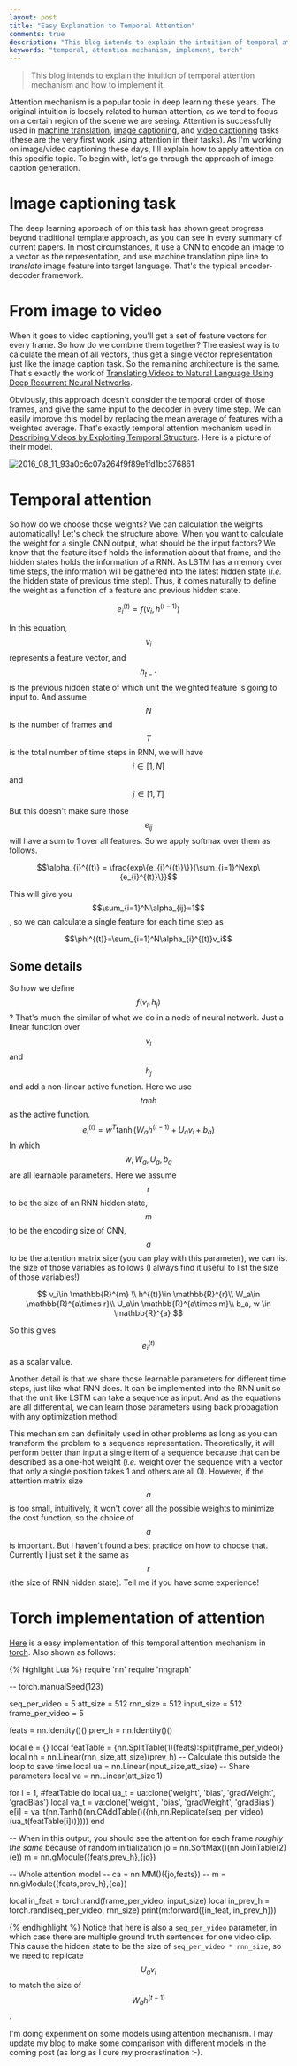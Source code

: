 ```yaml
---
layout: post
title: "Easy Explanation to Temporal Attention"
comments: true
description: "This blog intends to explain the intuition of temporal attention mechanism and how to implement it."
keywords: "temporal, attention mechanism, implement, torch"
---
```


> This blog intends to explain the intuition of temporal attention mechanism and how to implement it.

Attention mechanism is a popular topic in deep learning these years. The original intuition is loosely related to human attention, as we tend to focus on a certain region of the scene we are seeing. Attention is successfully used in [machine translation](https://arxiv.org/pdf/1409.0473v7.pdf), [image captioning](http://arxiv.org/pdf/1502.03044v3.pdf), and [video captioning](http://arxiv.org/pdf/1502.08029v5.pdf) tasks (these are the very first work using attention in their tasks). As I'm working on image/video captioning these days, I'll explain how to apply attention on this specific topic. To begin with, let's go through the approach of image caption generation.

# Image captioning task
The deep learning approach of on this task has shown great progress beyond traditional template approach, as you can see in every summary of current papers. In most circumstances, it use a CNN to encode an image to a vector as the representation, and use machine translation pipe line to *translate* image feature into target language. That's the typical encoder-decoder framework.

# From image to video
When it goes to video captioning, you'll get a set of feature vectors for every frame. So how do we combine them together? The easiest way is to calculate the mean of all vectors, thus get a single vector representation just like the image caption task. So the remaining architecture is the same. That's exactly the work of [Translating Videos to Natural Language Using Deep Recurrent Neural Networks](https://arxiv.org/pdf/1412.4729v3.pdf).

Obviously, this approach doesn't consider the temporal order of those frames, and give the same input to the decoder in every time step. We can easily improve this model by replacing the mean average of features with a weighted average. That's exactly temporal attention mechanism used in [Describing Videos by Exploiting Temporal Structure](http://arxiv.org/pdf/1502.08029v5.pdf). Here is a picture of their model.

![2016_08_11_93a0c6c07a264f9f89e1fd1bc376861](http://oa5omjl18.bkt.clouddn.com/2016_08_11_93a0c6c07a264f9f89e1fd1bc376861.png "Structure of video captioning system using mean pooling")

# Temporal attention
So how do we choose those weights? We can calculation the weights automatically! Let's check the structure above. When you want to calculate the weight for a single CNN output, what should be the input factors? We know that the feature itself holds the information about that frame, and the hidden states holds the information of a RNN. As LSTM has a memory over time steps, the information will be gathered into the latest hidden state (_i.e._ the hidden state of previous time step). Thus, it comes naturally to define the weight as a function of a feature and previous hidden state.

$$e_{i}^{(t)} = f(v_i, h^{(t-1)})$$

In this equation, $$v_i$$ represents a feature vector, and $$h_{t-1}$$ is the previous hidden state of which unit the weighted feature is going to input to. And assume $$N$$ is the number of frames and $$T$$ is the total number of time steps in RNN, we will have $$i\in [1,N]$$ and $$j\in [1,T]$$

But this doesn't make sure those $$e_{ij}$$ will have a sum to 1 over all features. So we apply softmax over them as follows.

$$\alpha_{i}^{(t)} = \frac{exp\{e_{i}^{(t)}\}}{\sum_{i=1}^Nexp\{e_{i}^{(t)}\}}$$

This will give you $$\sum_{i=1}^N\alpha_{ij}=1$$, so we can calculate a single feature for each time step as

$$\phi^{(t)}=\sum_{i=1}^N\alpha_{i}^{(t)}v_i$$

## Some details
So how we define $$f(v_i,h_j)$$? That's much the similar of what we do in a node of neural network. Just a linear function over $$v_i$$ and $$h_j$$ and add a non-linear active function. Here we use $$tanh$$ as the active function.
$$e_{i}^{(t)} = w^T\tanh(W_ah^{(t-1)}+U_av_i+b_a)$$
In which $$w,W_a,U_a,b_a$$ are all learnable parameters. Here we assume $$r$$ to be the size of an RNN hidden state, $$m$$ to be the encoding size of CNN, $$a$$ to be the attention matrix size (you can play with this parameter), we can list the size of those variables as follows (I always find it useful to list the size of those variables!)

$$
v_i\in \mathbb{R}^{m} \\
h^{(t)}\in \mathbb{R}^{r}\\
W_a\in \mathbb{R}^{a\times r}\\
U_a\in \mathbb{R}^{a\times m}\\
b_a, w \in \mathbb{R}^{a}
$$

So this gives $$e_i^{(t)}$$ as a scalar value.

Another detail is that we share those learnable parameters for different time steps, just like what RNN does. It can be implemented into the RNN unit so that the unit like LSTM can take a sequence as input. And as the equations are all differential, we can learn those parameters using back propagation with any optimization method!

This mechanism can definitely used in other problems as long as you can transform the problem to a sequence representation. Theoretically, it will perform better than input a single item of a sequence because that can be described as a one-hot weight (_i.e._ weight over the sequence with a vector that only a single position takes 1 and others are all 0). However, if the attention matrix size $$a$$ is too small, intuitively, it won't cover all the possible weights to minimize the cost function, so the choice of $$a$$ is important. But I haven't found a best practice on how to choose that. Currently I just set it the same as $$r$$ (the size of RNN hidden state). Tell me if you have some experience!

# Torch implementation of attention
[Here](https://gist.github.com/chaonan99/766341e72c63763e028eab9428587f24) is a easy implementation of this temporal attention mechanism in [torch](https://github.com/torch). Also shown as follows:

{% highlight Lua %}
require 'nn'
require 'nngraph'

-- torch.manualSeed(123)

seq_per_video = 5
att_size = 512
rnn_size = 512
input_size = 512
frame_per_video = 5

feats = nn.Identity()()
prev_h = nn.Identity()()

local e = {}
local featTable = {nn.SplitTable(1)(feats):split(frame_per_video)}
local nh = nn.Linear(rnn_size,att_size)(prev_h) -- Calculate this outside the loop to save time
local ua = nn.Linear(input_size,att_size) -- Share parameters
local va = nn.Linear(att_size,1)

for i = 1, #featTable do
  local ua_t = ua:clone('weight', 'bias', 'gradWeight', 'gradBias')
  local va_t = va:clone('weight', 'bias', 'gradWeight', 'gradBias')
  e[i] = va_t(nn.Tanh()(nn.CAddTable()({nh,nn.Replicate(seq_per_video)(ua_t(featTable[i]))})))
end

-- When in this output, you should see the attention for each frame *roughly the same* because of random initialization
jo = nn.SoftMax()(nn.JoinTable(2)(e))
m = nn.gModule({feats,prev_h},{jo})

-- Whole attention model
-- ca = nn.MM()({jo,feats})
-- m = nn.gModule({feats,prev_h},{ca})

local in_feat = torch.rand(frame_per_video, input_size)
local in_prev_h = torch.rand(seq_per_video, rnn_size)
print(m:forward({in_feat, in_prev_h}))

{% endhighlight %}
Notice that here is also a `seq_per_video` parameter, in which case there are multiple ground truth sentences for one video clip. This cause the hidden state to be the size of `seq_per_video * rnn_size`, so we need to replicate $$U_av_i$$ to match the size of $$W_ah^{(t-1)}$$.

I'm doing experiment on some models using attention mechanism. I may update my blog to make some comparison with different models in the coming post (as long as I cure my procrastination :-).